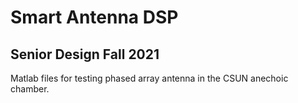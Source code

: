 # Smart Antenna DSP 
## Senior Design Fall 2021 

Matlab files for testing phased array antenna in the CSUN anechoic chamber. 
